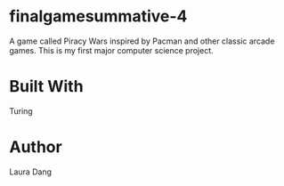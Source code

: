 # finalgamesummative-4
A game called Piracy Wars inspired by Pacman and other classic arcade games. This is my first major computer science project.

# Built With
Turing

# Author
Laura Dang
